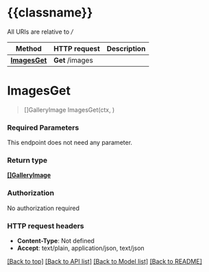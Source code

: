 # {{classname}}

All URIs are relative to */*

Method | HTTP request | Description
------------- | ------------- | -------------
[**ImagesGet**](ImagesApi.md#ImagesGet) | **Get** /images | 

# **ImagesGet**
> []GalleryImage ImagesGet(ctx, )


### Required Parameters
This endpoint does not need any parameter.

### Return type

[**[]GalleryImage**](GalleryImage.md)

### Authorization

No authorization required

### HTTP request headers

 - **Content-Type**: Not defined
 - **Accept**: text/plain, application/json, text/json

[[Back to top]](#) [[Back to API list]](../README.md#documentation-for-api-endpoints) [[Back to Model list]](../README.md#documentation-for-models) [[Back to README]](../README.md)

